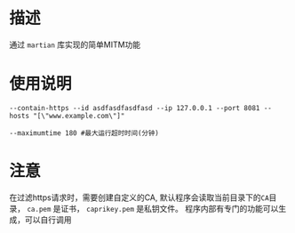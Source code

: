 # 描述
通过 `martian` 库实现的简单MITM功能

# 使用说明

```shell
--contain-https --id asdfasdfasdfasd --ip 127.0.0.1 --port 8081 --hosts "[\"www.example.com\"]"

--maximumtime 180 #最大运行超时时间(分钟)
```

# 注意
在过滤https请求时，需要创建自定义的CA, 默认程序会读取当前目录下的`CA`目录， `ca.pem` 是证书， `caprikey.pem` 是私钥文件。
程序内部有专门的功能可以生成，可以自行调用
